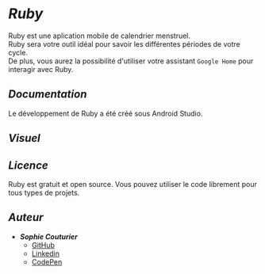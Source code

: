 # _Ruby_ 
  Ruby est une aplication mobile de calendrier menstruel.
  <br/>Ruby sera votre outil idéal pour savoir les différentes périodes de votre cycle. 
  <br/>De plus, vous aurez la possibilité d'utiliser votre assistant `Google Home` pour interagir avec Ruby. 

## _Documentation_
  Le développement de Ruby a été créé sous Android Studio.
  
## _Visuel_

## _Licence_
  Ruby est gratuit et open source. Vous pouvez utiliser le code librement pour tous types de projets. 

## _Auteur_
* **_Sophie Couturier_**
  * [GitHub](https://github.com/SophieCouturier)
  * [Linkedin](https://www.linkedin.com/in/sophie-couturier-259009156/)
  * [CodePen](https://codepen.io/sophie_couturier)
